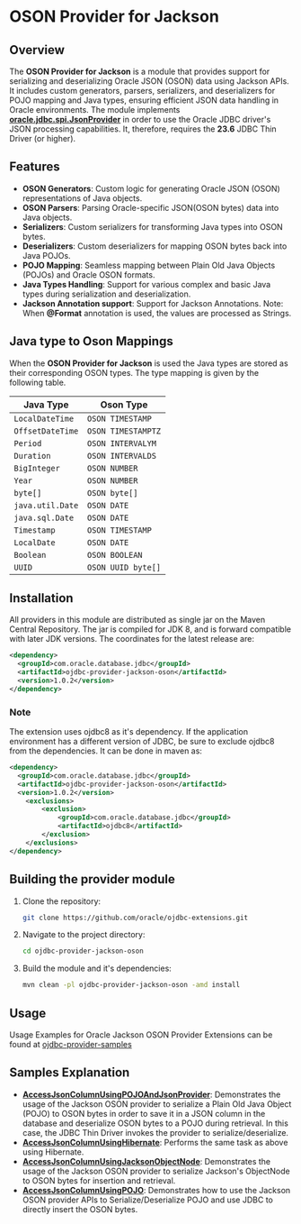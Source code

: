 # OSON Provider for Jackson
## Overview
The **OSON Provider for Jackson** is a module that provides support for serializing and deserializing Oracle JSON (OSON) data using Jackson APIs. 
It includes custom generators, parsers, serializers, and deserializers for POJO mapping and Java types, ensuring efficient 
JSON data handling in Oracle environments.
The module implements [**oracle.jdbc.spi.JsonProvider**](https://docs.oracle.com/en/database/oracle/oracle-database/23/jajdb/oracle/jdbc/spi/OsonProvider.html) 
in order to use the Oracle JDBC driver's JSON processing capabilities. It, therefore, requires the **23.6** JDBC Thin Driver (or higher).  
## Features
- **OSON Generators**: Custom logic for generating Oracle JSON (OSON) representations of Java objects.
- **OSON Parsers**: Parsing Oracle-specific JSON(OSON bytes) data into Java objects.
- **Serializers**: Custom serializers for transforming Java types into OSON bytes.
- **Deserializers**: Custom deserializers for mapping OSON bytes back into Java POJOs.
- **POJO Mapping**: Seamless mapping between Plain Old Java Objects (POJOs) and Oracle OSON formats.
- **Java Types Handling**: Support for various complex and basic Java types during serialization and deserialization.
- **Jackson Annotation support**: Support for Jackson Annotations. Note: When **@Format** annotation is used, the values are processed as Strings.

## Java type to Oson Mappings
When the **OSON Provider for Jackson** is used the Java types are stored as their corresponding OSON types. The type
mapping is given by the following table.

| **Java Type**                              | **Oson Type**      |
|--------------------------------------------|--------------------|
| `LocalDateTime`                            | `OSON TIMESTAMP`   |
| `OffsetDateTime`                           | `OSON TIMESTAMPTZ` |
| `Period`                                   | `OSON INTERVALYM`  |
| `Duration`                                 | `OSON INTERVALDS`  |
| `BigInteger`                               | `OSON NUMBER`      |
| `Year`                                     | `OSON NUMBER`      |
| `byte[]`                                   | `OSON byte[]`      |
| `java.util.Date`                           | `OSON DATE`        |
| `java.sql.Date`                            | `OSON DATE`        |
| `Timestamp`                                | `OSON TIMESTAMP`   |
| `LocalDate`                                | `OSON DATE`        |
| `Boolean`                                  | `OSON BOOLEAN`     |
| `UUID`                                     | `OSON UUID byte[]` |


## Installation

All providers in this module are distributed as single jar on the Maven Central
Repository. The jar is compiled for JDK 8, and is forward compatible with later
JDK versions. The coordinates for the latest release are:
```xml
<dependency>
  <groupId>com.oracle.database.jdbc</groupId>
  <artifactId>ojdbc-provider-jackson-oson</artifactId>
  <version>1.0.2</version>
</dependency>
```
### Note
The extension uses ojdbc8 as it's dependency. If the application environment has a different version of JDBC, 
be sure to exclude ojdbc8 from the dependencies.
It can be done in maven as:

```xml
<dependency>
  <groupId>com.oracle.database.jdbc</groupId>
  <artifactId>ojdbc-provider-jackson-oson</artifactId>
  <version>1.0.2</version>
    <exclusions>
        <exclusion>
            <groupId>com.oracle.database.jdbc</groupId> 
            <artifactId>ojdbc8</artifactId>
        </exclusion>
    </exclusions>
</dependency>
```

## Building the provider module
1. Clone the repository:
   ```bash
   git clone https://github.com/oracle/ojdbc-extensions.git
2. Navigate to the project directory:
   ```bash
   cd ojdbc-provider-jackson-oson
3. Build the module and it's dependencies:
   ```bash
   mvn clean -pl ojdbc-provider-jackson-oson -amd install

## Usage
Usage Examples for Oracle Jackson OSON Provider Extensions can be found at [ojdbc-provider-samples](../ojdbc-provider-samples/src/main/java/oracle/jdbc/provider/oson/sample)

## Samples Explanation
- **[AccessJsonColumnUsingPOJOAndJsonProvider](../ojdbc-provider-samples/src/main/java/oracle/jdbc/provider/oson/sample/AccessJsonColumnUsingPOJOAndJsonProvider.java)**: 
  Demonstrates the usage of the Jackson OSON provider to serialize a Plain Old Java Object (POJO) to OSON 
  bytes in order to save it in a JSON column in the database and deserialize OSON bytes to 
  a POJO during retrieval. In this case, the JDBC Thin Driver invokes the provider to serialize/deserialize.
- **[AccessJsonColumnUsingHibernate](../ojdbc-provider-samples/src/main/java/oracle/jdbc/provider/oson/sample/AccessJsonColumnUsingHibernate.java)**: 
  Performs the same task as above using Hibernate. 
- **[AccessJsonColumnUsingJacksonObjectNode](../ojdbc-provider-samples/src/main/java/oracle/jdbc/provider/oson/sample/AccessJsonColumnUsingJacksonObjectNode.java)**: 
  Demonstrates the usage of the Jackson OSON provider to serialize Jackson's ObjectNode 
  to OSON bytes for insertion and retrieval.
- **[AccessJsonColumnUsingPOJO](../ojdbc-provider-samples/src/main/java/oracle/jdbc/provider/oson/sample/AccessJsonColumnUsingPOJO.java)**: 
  Demonstrates how to use the Jackson OSON provider APIs to Serialize/Deserialize POJO and use JDBC
  to directly insert the OSON bytes.


